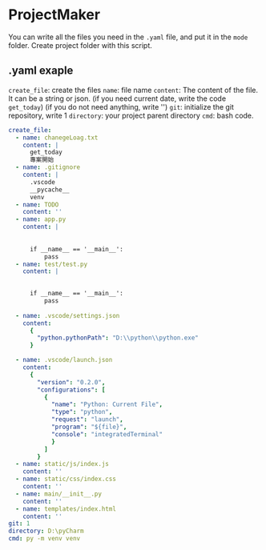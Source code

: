 # ProjectMaker

You can write all the files you need in the `.yaml` file, and put it in the `mode` folder.
Create project folder with this script.

## .yaml exaple
`create_file`: create the files
`name`: file name
`content`: The content of the file. It can be a string or json.
(if you need current date, write the code `get_today`)
(if you do not need anything, write '')
`git`: initialize the git repository, write 1
`directory`: your project parent directory
`cmd`: bash code.

```yaml
create_file:  
  - name: chanegeLoag.txt
    content: |
      get_today
      專案開始
  - name: .gitignore
    content: |
      .vscode
      __pycache__
      venv
  - name: TODO
    content: ''
  - name: app.py
    content: |
    
    
      if __name__ == '__main__':
          pass
  - name: test/test.py
    content: |
      

      if __name__ == '__main__':
          pass
          
  - name: .vscode/settings.json
    content: 
      {
        "python.pythonPath": "D:\\python\\python.exe"
      }

  - name: .vscode/launch.json
    content: 
      {
        "version": "0.2.0",
        "configurations": [
          {
            "name": "Python: Current File",
            "type": "python",
            "request": "launch",
            "program": "${file}",
            "console": "integratedTerminal"
            }
          ]
        }
  - name: static/js/index.js
    content: ''
  - name: static/css/index.css
    content: ''
  - name: main/__init__.py
    content: ''
  - name: templates/index.html
    content: ''
git: 1
directory: D:\pyCharm
cmd: py -m venv venv
```